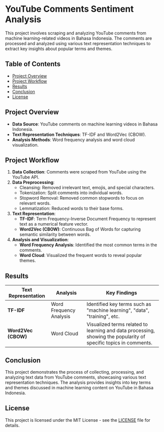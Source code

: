 # YouTube Comments Sentiment Analysis

This project involves scraping and analyzing YouTube comments from machine learning-related videos in Bahasa Indonesia. The comments are processed and analyzed using various text representation techniques to extract key insights about popular terms and themes.

## Table of Contents
- [Project Overview](#project-overview)
- [Project Workflow](#project-workflow)
- [Results](#results)
- [Conclusion](#conclusion)
- [License](#license)

## Project Overview

- **Data Source**: YouTube comments on machine learning videos in Bahasa Indonesia.
- **Text Representation Techniques**: TF-IDF and Word2Vec (CBOW).
- **Analysis Methods**: Word frequency analysis and word cloud visualization.

## Project Workflow

1. **Data Collection**: Comments were scraped from YouTube using the YouTube API.
2. **Data Preprocessing**: 
   - Cleansing: Removed irrelevant text, emojis, and special characters.
   - Tokenization: Split comments into individual words.
   - Stopword Removal: Removed common stopwords to focus on relevant words.
   - Lemmatization: Reduced words to their base forms.
3. **Text Representation**:
   - **TF-IDF**: Term Frequency-Inverse Document Frequency to represent text as a numerical feature vector.
   - **Word2Vec (CBOW)**: Continuous Bag of Words for capturing semantic similarity between words.
4. **Analysis and Visualization**:
   - **Word Frequency Analysis**: Identified the most common terms in the comments.
   - **Word Cloud**: Visualized the frequent words to reveal popular themes.

## Results

| Text Representation | Analysis | Key Findings |
|---------------------|----------|--------------|
| **TF-IDF**          | Word Frequency Analysis | Identified key terms such as "machine learning", "data", "training", etc. |
| **Word2Vec (CBOW)** | Word Cloud | Visualized terms related to learning and data processing, showing the popularity of specific topics in comments. |

## Conclusion

This project demonstrates the process of collecting, processing, and analyzing text data from YouTube comments, showcasing various text representation techniques. The analysis provides insights into key terms and themes discussed in machine learning content on YouTube in Bahasa Indonesia.

## License

This project is licensed under the MIT License - see the [LICENSE](LICENSE) file for details.
